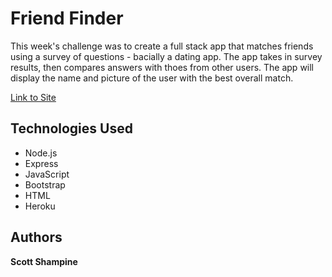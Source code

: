 # Friend Finder

This week's challenge was to create a full stack app that matches friends using a survey of questions - bacially a dating app. The app takes in survey results, then compares answers with thoes from other users. The app will display the name and picture of the user with the best overall match.

[Link to Site](https://floating-plains-57869.herokuapp.com/)

## Technologies Used

* Node.js
* Express
* JavaScript
* Bootstrap
* HTML
* Heroku

## Authors

**Scott Shampine**
